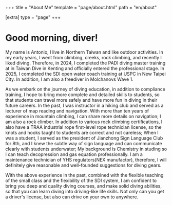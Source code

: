 +++
title = "About Me"
template = "page/about.html"
path = "en/about"

[extra]
type = "page"
+++


# Good morning, diver!
My name is Antonio, I live in Northern Taiwan and like outdoor activities. In my early years,
I went from climbing, creeks, rock climbing, and recently I liked diving. Therefore, in 2024, I 
completed the PADI diving master training at in Taiwan Dive in Kenting and officially entered the
professional stage. In 2025, I completed the SDI open water coach training at USPC in New Taipei 
City. In addition, I am also a freediver in Molchanovs Wave 1.

As we embark on the journey of diving education, in addition to compliance training, I hope to 
bring more complete and detailed skills to students, so that students can travel more safely and 
have more fun in diving in their future careers. In the past, I was instructor in a hiking club and
served as a lecturer of map reading and navigation. With more than ten years of experience in 
mountain climbing, I can share more details on navigation; I am also a rock climber. In addition to 
various rock climbing certifications, I also have a TRAA industrial rope first-level rope technician 
license, so the knots and hooks taught to students are correct and not careless; When I was a 
student, I served as the president of Jianzhong Sign Language Club for 8th, and I knew the subtle 
way of sign language and can communicate clearly with students underwater; My background is 
Chemistry in studing so I can teach decopression and gas equation professionally.  I am a 
maintenance technician of YHS regulators(NEX manufactor), therefore, I will definitely give 
reasonable and well-founded suggestions for diving gears.

With the above experience in the past, combined with the flexible teaching of the small class and 
the flexibility of the SDI system, I am confident to bring you deep and quality diving courses, and 
make solid diving abilities, so that you can learn diving into driving-like life skills.
Not only can you get a driver's license, but also can drive on your own to anywhere.
